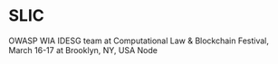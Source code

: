 # SLIC
OWASP WIA IDESG team at Computational Law &amp; Blockchain Festival, March 16-17 at Brooklyn, NY, USA Node
